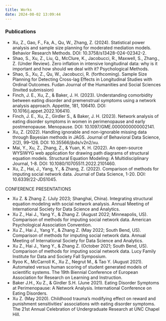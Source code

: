 ```yaml
---
title: Works
date: 2024-08-02 13:09:44
---
```


### Publications

- Xu, Z., Gao, F., Fa, A., Qu, W., Zhang, Z. (2024). Statistical power analysis and sample size planning for moderated mediation models. Behavior Research Methods. DOI: 10.3758/s13428-024-02342-2.
- Shao, S., Xu, Z., Liu, Q., McClure, K., Jacobucci, R., Maxwell, S., Zhang., Z. (Under Review). Zero inflation in intensive longitudinal data: why is it important and how should we deal with it? Psychological Methods.
- Shao, S., Xu, Z., Qu, W., Jacobucci, R. (forthcoming). Sample Size Planning for Detecting Cross-lag Effects in Longitudinal Studies with Ordinal Outcomes. Fudan Journal of the Humanities and Social Sciences (Invited submission)
- Finch, J. E., Xu, Z., & Baker, J. H. (2023). Understanding comorbidity between eating disorder and premenstrual symptoms using a network analysis approach. Appetite, 181, 106410. DOI: 10.1016/j.appet.2022.106410.
- Finch, J. E., Xu, Z., Girdler S., & Baker, J. H. (2023). Network analysis of eating disorder symptoms in women in perimenopause and early postmenopause. Menopause. DOI: 10.1097/GME.0000000000002141.
- Xu, Z. (2022). Handling ignorable and non-ignorable missing data through Bayesian methods in JAGS. Journal of Behavioral Data Science, 2(2), 99–126. DOI: 10.35566/jbds/v2n2/xu.
- Mai, Y., Xu, Z., Zhang, Z., & Yuan, K. H. (2022). An open-source WYSIWYG web application for drawing path diagrams of structural equation models. Structural Equation Modeling: A Multidisciplinary Journal, 1-8. DOI: 10.1080/10705511.2022.2101460.
- Xu, Z., Hai, J., Yang, Y., & Zhang, Z. (2022). Comparison of methods for imputing social network data. Journal of Data Science, 1-20. DOI: 10.6339/22-JDS1045.

CONFERENCE PRESENTATIONS
- Xu Z. & Zhang Z. (July 2023; Shanghai, China). Integrating structural equation modeling with social network analysis. Annual Meeting of International Society for Data Science and Analytics. 
- Xu Z., Hai J., Yang Y., & Zhang Z. (August 2022; Minneapolis, US). Comparison of methods for imputing social network data. American Psychological Association Convention. 
- Xu Z., Hai J., Yang Y., & Zhang Z. (May 2022; South Bend, US). Comparison of methods for imputing social network data. Annual Meeting of International Society for Data Science and Analytics. 
- Xu Z., Hai J., Yang Y., & Zhang Z. (October 2021; South Bend, US). Comparison of methods for imputing social network data. Lucy Family Institute for Data and Society Fall Symposium.
- Ryoo K., McCarroll K., Xu Z., Negrut M., & Tao Y. (August 2021). Automated versus human scoring of student generated models of scientific systems. The 19th Biennial Conference of European Association for Research on Learning and Instruction.
- Baker J.H., Xu Z., & Girdler S.H. (June 2021). Eating Disorder Symptoms at Perimenopause: A Network Analysis. International Conference on Eating Disorders.
- Xu Z. (May 2020). Childhood trauma’s modifying effect on reward and punishment sensitivities’ associations with eating disorder symptoms. The 21st Annual Celebration of Undergraduate Research at UNC Chapel Hill. 
